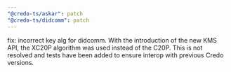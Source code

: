 ```yaml
---
"@credo-ts/askar": patch
"@credo-ts/didcomm": patch
---
```


fix: incorrect key alg for didcomm. With the introduction of the new KMS API, the XC20P algorithm was used instead of the C20P. This is not resolved and tests have been added to ensure interop with previous Credo versions. 
